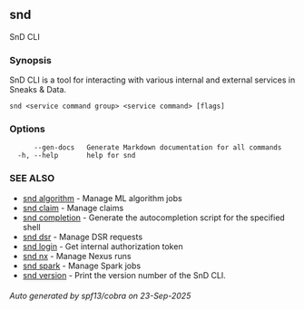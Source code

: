 ## snd

SnD CLI

### Synopsis

SnD CLI is a tool for interacting with various internal and external services in Sneaks & Data.

```
snd <service command group> <service command> [flags]
```

### Options

```
      --gen-docs   Generate Markdown documentation for all commands
  -h, --help       help for snd
```

### SEE ALSO

* [snd algorithm](snd_algorithm.md)	 - Manage ML algorithm jobs
* [snd claim](snd_claim.md)	 - Manage claims
* [snd completion](snd_completion.md)	 - Generate the autocompletion script for the specified shell
* [snd dsr](snd_dsr.md)	 - Manage DSR requests
* [snd login](snd_login.md)	 - Get internal authorization token
* [snd nx](snd_nx.md)	 - Manage Nexus runs
* [snd spark](snd_spark.md)	 - Manage Spark jobs
* [snd version](snd_version.md)	 - Print the version number of the SnD CLI.

###### Auto generated by spf13/cobra on 23-Sep-2025
